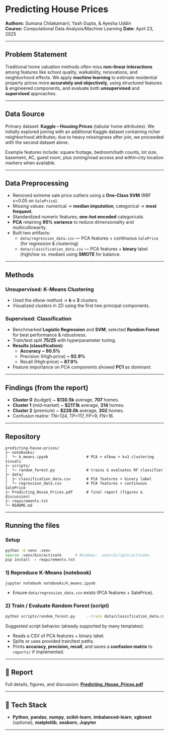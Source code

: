 # Predicting House Prices

**Authors:** Sumana Chilakamarri, Yash Gupta, & Ayesha Uddin  
**Course:** Computational Data Analysis/Machine Learning
**Date:** April 23, 2025

---

## Problem Statement
Traditional home valuation methods often miss **non‑linear interactions** among features like school quality, walkability, renovations, and neighborhood effects. We apply **machine learning** to estimate residential property prices more **accurately and objectively**, using structured features & engineered components, and evaluate both **unsupervised** and **supervised** approaches.

---

## Data Source
Primary dataset: **Kaggle – Housing Prices** (tabular home attributes). We initially explored joining with an additional Kaggle dataset containing richer neighborhood attributes; due to heavy missingness after join, we proceeded with the second dataset alone.

Example features include: square footage, bedroom/bath counts, lot size, basement, AC, guest room, plus zoning/road access and within‑city location markers when available.

---

## Data Preprocessing
- Removed extreme sale price outliers using a **One‑Class SVM** (RBF γ=0.05 on `SalePrice`).
- Missing values: numerical → **median imputation**; categorical → **most frequent**.
- Standardized numeric features; **one‑hot encoded** categoricals.
- **PCA** retaining **95% variance** to reduce dimensionality and multicollinearity.
- Built two artifacts:  
  - `data/regression_data.csv` — PCA features + continuous `SalePrice` (for regression & clustering)  
  - `data/classification_data.csv` — PCA features + **binary** label (high/low vs. median) using **SMOTE** for balance.

---

## Methods

### Unsupervised: K‑Means Clustering
- Used the elbow method → **k = 3** clusters.
- Visualized clusters in 2D using the first two principal components.

### Supervised: Classification
- Benchmarked **Logistic Regression** and **SVM**; selected **Random Forest** for best performance & robustness.
- Train/test split **75/25** with hyperparameter tuning.
- **Results (classification):**
  - **Accuracy ~ 90.5%**
  - Precision (High‑price) **~ 92.9%**
  - Recall (High‑price) **~ 87.9%**
- Feature importance on PCA components showed **PC1** as dominant.

---

## Findings (from the report)
- **Cluster 0** (budget) ~ **$130.5k** average, **707** homes.
- **Cluster 1** (mid‑market) ~ **$217.1k** average, **314** homes.
- **Cluster 2** (premium) ~ **$228.0k** average, **302** homes.
- Confusion matrix: TN=124, TP=117, FP=9, FN=16.

---

## Repository
```
predicting-house-prices/
├─ notebooks/
│  └─ k_means.ipynb                 # PCA + elbow + k=3 clustering visuals
├─ scripts/
│  └─ random_forest.py              # trains & evaluates RF classifier
├─ data/
│  ├─ classification_data.csv       # PCA features + binary label
│  └─ regression_data.csv           # PCA features + continuous SalePrice
├─ Predicting_House_Prices.pdf      # final report (figures & discussion)
├─ requirements.txt
└─ README.md
```
---

## Running the files

### Setup
```bash
python -m venv .venv
source .venv/bin/activate      # Windows: .venv\Scripts\activate
pip install -r requirements.txt
```

### 1) Reproduce K‑Means (notebook)
```bash
jupyter notebook notebooks/k_means.ipynb
```
- Ensure `data/regression_data.csv` exists (PCA features + SalePrice).

### 2) Train / Evaluate Random Forest (script)
```bash
python scripts/random_forest.py     --train data/classification_data.csv     --test  data/classification_data.csv
```
Suggested script behavior (already supported by many templates):
- Reads a CSV of PCA features + binary label.
- Splits or uses provided train/test paths.
- Prints **accuracy, precision, recall**, and saves a **confusion matrix** to `reports/` if implemented.

---

## 📑 Report
Full details, figures, and discussion: **[Predicting_House_Prices.pdf](./Predicting_House_Prices.pdf)**

---

## 🧰 Tech Stack
- **Python**, **pandas**, **numpy**, **scikit‑learn**, **imbalanced‑learn**, **xgboost** (optional), **matplotlib**, **seaborn**, **Jupyter**

---
